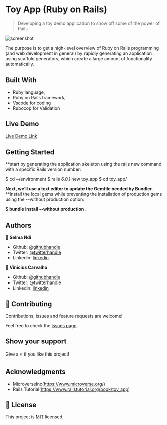 # Toy App (Ruby on Rails)

>  Developing a toy demo application to show off some of the power of Rails.

![screenshot](./docs/image.png)

The purpose is to get a high-level overview of Ruby on Rails programming (and web development in general)
by rapidly generating an application using scaffold generators, which create a large amount of functionality automatically.

## Built With

- Ruby language,
- Ruby on Rails framework,
- Vscode for coding
- Rubocop for Validation

## Live Demo

[Live Demo Link](https://pure-wildwood-19632.herokuapp.com/)


## Getting Started

**start by generating the application skeleton using the rails new command with a specific Rails version number:

$ cd ~/environment
$ rails _6.0.1_ new toy_app
$ cd toy_app/

**Next, we’ll use a text editor to update the Gemfile needed by Bundler.**
**install the local gems while preventing the installation of production gems using the --without production option:

**$ bundle install --without production.**

## Authors

👤 **Selma Ndi**

- Github: [@githubhandle](https://github.com/Datagirlcmr)
- Twitter: [@twitterhandle](https://twitter.com/SelmaNdi)
- Linkedin: [linkedin](https://www.linkedin.com/in/selma-ndi-datagirl-imba-8976ab32/)

👤 **Vinicius Carvalho**

- Github: [@githubhandle](https://github.com/kazumaki)
- Twitter: [@twitterhandle](https://twitter.com/iKazumaki/)
- Linkedin: [linkedin](https://www.linkedin.com/in/vinicius-campos-carvalho-3526a1192/)

## 🤝 Contributing

Contributions, issues and feature requests are welcome!

Feel free to check the [issues page](https://github.com/Datagirlcmr/Toy-App/issues).

## Show your support

Give a ⭐️ if you like this project!

## Acknowledgments

- MicroverseInc(https://www.microverse.org/)
- Rails Tutorial(https://www.railstutorial.org/book/toy_app)


## 📝 License

This project is [MIT](lic.url) licensed.
